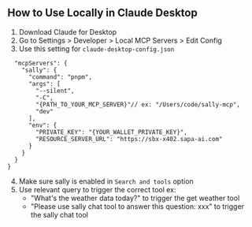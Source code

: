 ##  How to Use Locally in Claude Desktop
1. Download Claude for Desktop
2. Go to Settings > Developer > Local MCP Servers > Edit Config
3. Use this setting for `claude-desktop-config.json`
```{
  "mcpServers": {
    "sally": {
      "command": "pnpm",
      "args": [
        "--silent",
        "-C",
        "{PATH_TO_YOUR_MCP_SERVER}"// ex: "/Users/code/sally-mcp",
        "dev"
      ],
      "env": {
        "PRIVATE_KEY": "{YOUR_WALLET_PRIVATE_KEY}",
        "RESOURCE_SERVER_URL": "https://sbx-x402.sapa-ai.com"
      }
    }
  }
}
```
4. Make sure sally is enabled in `Search and tools` option
5. Use relevant query to trigger the correct tool
   ex:
   - "What's the weather data today?" to trigger the get weather tool
   - "Please use sally chat tool to answer this question: xxx" to trigger the sally chat tool

